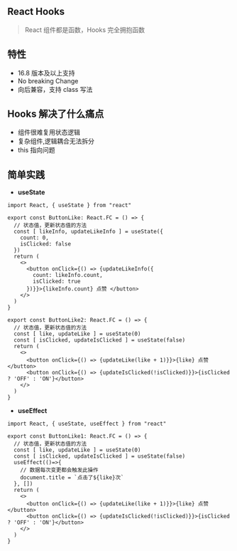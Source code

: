## React Hooks

> React 组件都是函数，Hooks 完全拥抱函数


## 特性
- 16.8 版本及以上支持
- No breaking Change
- 向后兼容，支持 class 写法


## Hooks 解决了什么痛点

- 组件很难复用状态逻辑
- 复杂组件,逻辑耦合无法拆分
- this 指向问题


## 简单实践

- **useState**


```tsx
import React, { useState } from "react"

export const ButtonLike: React.FC = () => {
  // 状态值，更新状态值的方法
  const [ likeInfo, updateLikeInfo ] = useState({
    count: 0,
    isClicked: false
  })
  return (
    <>
      <button onClick={() => {updateLikeInfo({
        count: likeInfo.count,
        isClicked: true
      })}}>{likeInfo.count} 点赞 </button>
    </>
  )
}

export const ButtonLike2: React.FC = () => {
  // 状态值，更新状态值的方法
  const [ like, updateLike ] = useState(0)
  const [ isClicked, updateIsClicked ] = useState(false)
  return (
    <>
      <button onClick={() => {updateLike(like + 1)}}>{like} 点赞 </button>
      <button onClick={() => {updateIsClicked(!isClicked)}}>{isClicked ? 'OFF' : 'ON'}</button>
    </>
  )
}

```

- **useEffect**

```tsx
import React, { useState, useEffect } from "react"

export const ButtonLike1: React.FC = () => {
  // 状态值，更新状态值的方法
  const [ like, updateLike ] = useState(0)
  const [ isClicked, updateIsClicked ] = useState(false)
  useEffect(()=>{
    // 数据每次变更都会触发此操作
    document.title = `点击了${like}次`
  }, [])
  return (
    <>
      <button onClick={() => {updateLike(like + 1)}}>{like} 点赞 </button>
      <button onClick={() => {updateIsClicked(!isClicked)}}>{isClicked ? 'OFF' : 'ON'}</button>
    </>
  )
}

```
